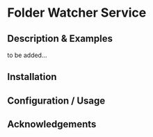 # Folder Watcher Service


## Description & Examples

to be added...

## Installation


## Configuration / Usage


## Acknowledgements

